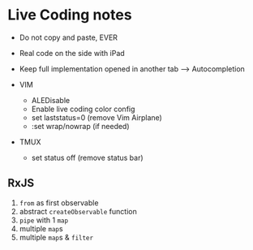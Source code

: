 # Live Coding notes

- Do not copy and paste, EVER
- Real code on the side with iPad
- Keep full implementation opened in another tab --> Autocompletion

- VIM
    - ALEDisable
    - Enable live coding color config
    - set laststatus=0 (remove Vim Airplane)
    - :set wrap/nowrap (if needed)

- TMUX
    - set status off (remove status bar)

## RxJS

1. `from` as first observable
2. abstract `createObservable` function
3. `pipe` with 1 `map`
4. multiple `map`s
5. multiple `map`s & `filter`
